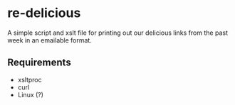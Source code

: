 # re-delicious

A simple script and xslt file for printing out our delicious links from the
past week in an emailable format.

## Requirements

 * xsltproc
 * curl
 * Linux (?)

